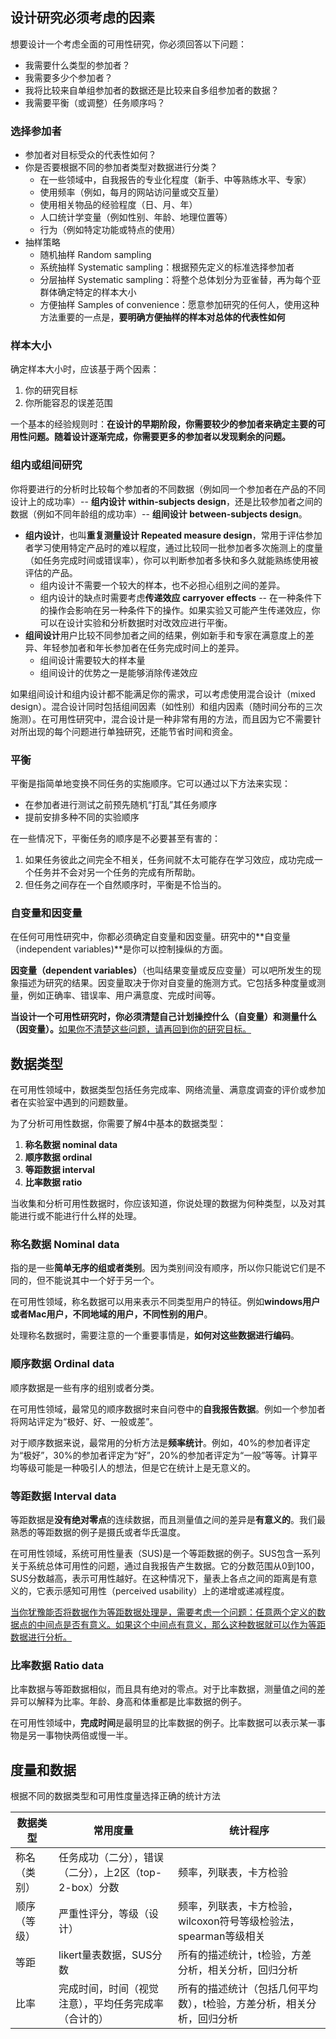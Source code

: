 ## 设计研究必须考虑的因素

想要设计一个考虑全面的可用性研究，你必须回答以下问题：

- 我需要什么类型的参加者？
- 我需要多少个参加者？
- 我将比较来自单组参加者的数据还是比较来自多组参加者的数据？
- 我需要平衡（或调整）任务顺序吗？

### 选择参加者

- 参加者对目标受众的代表性如何？
- 你是否要根据不同的参加者类型对数据进行分类？
  - 在一些领域中，自我报告的专业化程度（新手、中等熟练水平、专家）
  - 使用频率（例如，每月的网站访问量或交互量）
  - 使用相关物品的经验程度（日、月、年）
  - 人口统计学变量（例如性别、年龄、地理位置等）
  - 行为（例如特定功能或特点的使用）
- 抽样策略
  - 随机抽样 Random sampling
  - 系统抽样 Systematic sampling：根据预先定义的标准选择参加者
  - 分层抽样 Systematic sampling：将整个总体划分为亚雀替，再为每个亚群体确定特定的样本大小
  - 方便抽样 Samples of convenience：愿意参加研究的任何人，使用这种方法重要的一点是，**要明确方便抽样的样本对总体的代表性如何**



### 样本大小

确定样本大小时，应该基于两个因素：

1. 你的研究目标
2. 你所能容忍的误差范围

一个基本的经验规则时：**在设计的早期阶段，你需要较少的参加者来确定主要的可用性问题。随着设计逐渐完成，你需要更多的参加者以发现剩余的问题。**



### 组内或组间研究

你将要进行的分析时比较每个参加者的不同数据（例如同一个参加者在产品的不同设计上的成功率）-- **组内设计 within-subjects design**，还是比较参加者之间的数据（例如不同年龄组的成功率）-- **组间设计 between-subjects design**。

- **组内设计**，也叫**重复测量设计 Repeated measure design**，常用于评估参加者学习使用特定产品时的难以程度，通过比较同一批参加者多次施测上的度量（如任务完成时间或错误率），你可以判断参加者多快和多久就能熟练使用被评估的产品。
  - 组内设计不需要一个较大的样本，也不必担心组别之间的差异。
  - 组内设计的缺点时需要考虑**传递效应 carryover effects** -- 在一种条件下的操作会影响在另一种条件下的操作。如果实验又可能产生传递效应，你可以在设计实验和分析数据时对改效应进行平衡。
- **组间设计**用户比较不同参加者之间的结果，例如新手和专家在满意度上的差异、年轻参加者和年长参加者在任务完成时间上的差异。
  - 组间设计需要较大的样本量
  - 组间设计的优势之一是能够消除传递效应

如果组间设计和组内设计都不能满足你的需求，可以考虑使用混合设计（mixed design）。混合设计同时包括组间因素（如性别）和组内因素（随时间分布的三次施测）。在可用性研究中，混合设计是一种非常有用的方法，而且因为它不需要针对所出现的每个问题进行单独研究，还能节省时间和资金。

### 平衡

平衡是指简单地变换不同任务的实施顺序。它可以通过以下方法来实现：

- 在参加者进行测试之前预先随机“打乱”其任务顺序
- 提前安排多种不同的实验顺序

在一些情况下，平衡任务的顺序是不必要甚至有害的：

1. 如果任务彼此之间完全不相关，任务间就不太可能存在学习效应，成功完成一个任务并不会对另一个任务的完成有所帮助。
2. 但任务之间存在一个自然顺序时，平衡是不恰当的。

### 自变量和因变量

在任何可用性研究中，你都必须确定自变量和因变量。研究中的**自变量（independent variables)**是你可以控制操纵的方面。

**因变量（dependent variables）**（也叫结果变量或反应变量）可以吧所发生的现象描述为研究的结果。因变量取决于你对自变量的施测方式。它包括多种度量或测量，例如正确率、错误率、用户满意度、完成时间等。

**当设计一个可用性研究时，你必须清楚自己计划操控什么（自变量）和测量什么（因变量）。**<u>如果你不清楚这些问题，请再回到你的研究目标。</u>



## 数据类型

在可用性领域中，数据类型包括任务完成率、网络流量、满意度调查的评价或参加者在实验室中遇到的问题数量。

为了分析可用性数据，你需要了解4中基本的数据类型：

1. **称名数据 nominal data**
2. **顺序数据 ordinal**
3. **等距数据 interval**
4. **比率数据 ratio**

当收集和分析可用性数据时，你应该知道，你说处理的数据为何种类型，以及对其能进行或不能进行什么样的处理。

### 称名数据 Nominal data

指的是一些**简单无序的组或者类别**。因为类别间没有顺序，所以你只能说它们是不同的，但不能说其中一个好于另一个。

在可用性领域，称名数据可以用来表示不同类型用户的特征。例如**windows用户或者Mac用户，不同地域的用户，不同性别的用户**。

处理称名数据时，需要注意的一个重要事情是，**如何对这些数据进行编码**。



### 顺序数据 Ordinal data

顺序数据是一些有序的组别或者分类。

在可用性领域，最常见的顺序数据时来自问卷中的**自我报告数据**。例如一个参加者将网站评定为“极好、好、一般或差”。

对于顺序数据来说，最常用的分析方法是**频率统计**。例如，40%的参加者评定为“极好”，30%的参加者评定为“好”，20%的参加者评定为“一般”等等。计算平均等级可能是一种吸引人的想法，但是它在统计上是无意义的。



### 等距数据 Interval data

等距数据是**没有绝对零点**的连续数据，而且测量值之间的差异是**有意义的**。我们最熟悉的等距数据的例子是摄氏或者华氏温度。

在可用性领域，系统可用性量表（SUS)是一个等距数据的例子。SUS包含一系列关于系统总体可用性的问题，通过自我报告产生数据。它的分数范围从0到100，SUS分数越高，表示可用性越好。在这种情况下，量表上各点之间的距离是有意义的，它表示感知可用性（perceived usability）上的递增或递减程度。

<u>当你犹豫能否将数据作为等距数据处理是，需要考虑一个问题：任意两个定义的数据点的中间点是否有意义。如果这个中间点有意义，那么这种数据就可以作为等距数据进行分析。</u>



### 比率数据 Ratio data

比率数据与等距数据相似，而且具有绝对的零点。对于比率数据，测量值之间的差异可以解释为比率。年龄、身高和体重都是比率数据的例子。

在可用性领域中，**完成时间**是最明显的比率数据的例子。比率数据可以表示某一事物是另一事物快两倍或慢一半。



## 度量和数据

根据不同的数据类型和可用性度量选择正确的统计方法

| 数据类型     | 常用度量                                               | 统计程序                                                     |
| ------------ | ------------------------------------------------------ | ------------------------------------------------------------ |
| 称名（类别） | 任务成功（二分），错误（二分），上2区（top-2-box）分数 | 频率，列联表，卡方检验                                       |
| 顺序（等级） | 严重性评分，等级（设计）                               | 频率，列联表，卡方检验，wilcoxon符号等级检验法，spearman等级相关 |
| 等距         | likert量表数据，SUS分数                                | 所有的描述统计，t检验，方差分析，相关分析，回归分析          |
| 比率         | 完成时间，时间（视觉注意），平均任务完成率（合计的）   | 所有的描述统计（包括几何平均数），t检验，方差分析，相关分析，回归分析 |

